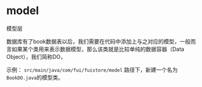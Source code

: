 # model
模型层


数据库有了book数据表以后，我们需要在代码中添加上与之对应的模型，一般而言如果某个类用来表示数据模型，那么该类就是比较单纯的数据容器（Data Object），我们简称DO，

示例：
`src/main/java/com/fui/fuistore/model` 路径下，新建一个名为`BookDO.java`的模型类。